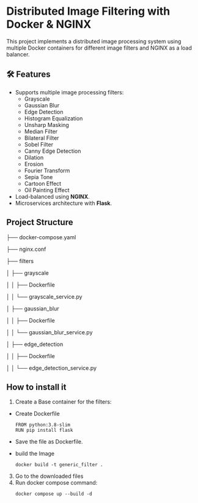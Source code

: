 # Distributed Image Filtering with Docker & NGINX

This project implements a distributed image processing system using multiple Docker containers for different image filters and NGINX as a load balancer.

## 🛠 Features
- Supports multiple image processing filters:
  - Grayscale
  - Gaussian Blur
  - Edge Detection
  - Histogram Equalization
  - Unsharp Masking
  - Median Filter
  - Bilateral Filter
  - Sobel Filter
  - Canny Edge Detection
  - Dilation
  - Erosion
  - Fourier Transform
  - Sepia Tone
  - Cartoon Effect
  - Oil Painting Effect
- Load-balanced using **NGINX**.
- Microservices architecture with **Flask**.


## Project Structure

├── docker-compose.yaml

├── nginx.conf

├── filters

│   ├── grayscale

│   │   ├── Dockerfile

│   │   └── grayscale_service.py

│   ├── gaussian_blur

│   │   ├── Dockerfile

│   │   └── gaussian_blur_service.py

│   ├── edge_detection

│   │   ├── Dockerfile

│   │   └── edge_detection_service.py




## How to install it
1. Create a Base container for the filters:
  - Create Dockerfile
    ```
    FROM python:3.8-slim
    RUN pip install flask
    ```
  - Save the file as Dockerfile.
  
  - build the Image 
  
    ```
    docker build -t generic_filter .
    ```

3. Go to the downloaded files
4. Run docker compose command:
   ```
   docker compose up --build -d
   ```
